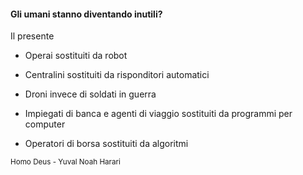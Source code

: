 #### Gli umani stanno diventando inutili?

Il presente

- Operai sostituiti da robot

- Centralini sostituiti da risponditori automatici

- Droni invece di soldati in guerra

- Impiegati di banca e agenti di viaggio sostituiti da programmi per computer

- Operatori di borsa sostituiti da algoritmi

<small>
Homo Deus - Yuval Noah Harari
</small>


<aside class="notes">
</aside>
